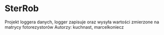 # SterRob
Projekt loggera danych, logger zapisuje oraz wysyła wartości zmierzone na matrycy fotorezystorów
Autorzy: kuchnast, marcelkoniecz
